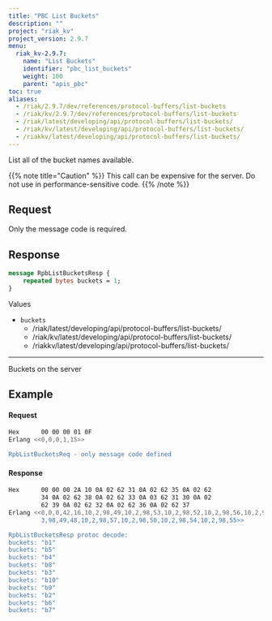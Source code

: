 ```yaml
---
title: "PBC List Buckets"
description: ""
project: "riak_kv"
project_version: 2.9.7
menu:
  riak_kv-2.9.7:
    name: "List Buckets"
    identifier: "pbc_list_buckets"
    weight: 100
    parent: "apis_pbc"
toc: true
aliases:
  - /riak/2.9.7/dev/references/protocol-buffers/list-buckets
  - /riak/kv/2.9.7/dev/references/protocol-buffers/list-buckets
  - /riak/latest/developing/api/protocol-buffers/list-buckets/
  - /riak/kv/latest/developing/api/protocol-buffers/list-buckets/
  - /riakkv/latest/developing/api/protocol-buffers/list-buckets/
---
```



List all of the bucket names available.

{{% note title="Caution" %}}
This call can be expensive for the server. Do not use in performance-sensitive
code.
{{% /note %}}


## Request

Only the message code is required.

## Response


```protobuf
message RpbListBucketsResp {
    repeated bytes buckets = 1;
}
```


Values

* `buckets`
  - /riak/latest/developing/api/protocol-buffers/list-buckets/
  - /riak/kv/latest/developing/api/protocol-buffers/list-buckets/
  - /riakkv/latest/developing/api/protocol-buffers/list-buckets/
---

Buckets on the server

## Example

#### Request

```bash
Hex      00 00 00 01 0F
Erlang <<0,0,0,1,15>>

RpbListBucketsReq - only message code defined
```


#### Response

```bash
Hex      00 00 00 2A 10 0A 02 62 31 0A 02 62 35 0A 02 62
         34 0A 02 62 38 0A 02 62 33 0A 03 62 31 30 0A 02
         62 39 0A 02 62 32 0A 02 62 36 0A 02 62 37
Erlang <<0,0,0,42,16,10,2,98,49,10,2,98,53,10,2,98,52,10,2,98,56,10,2,98,51,10,
         3,98,49,48,10,2,98,57,10,2,98,50,10,2,98,54,10,2,98,55>>

RpbListBucketsResp protoc decode:
buckets: "b1"
buckets: "b5"
buckets: "b4"
buckets: "b8"
buckets: "b3"
buckets: "b10"
buckets: "b9"
buckets: "b2"
buckets: "b6"
buckets: "b7"
```


